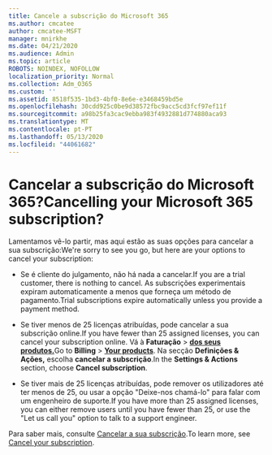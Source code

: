 ```yaml
---
title: Cancele a subscrição do Microsoft 365
ms.author: cmcatee
author: cmcatee-MSFT
manager: mnirkhe
ms.date: 04/21/2020
ms.audience: Admin
ms.topic: article
ROBOTS: NOINDEX, NOFOLLOW
localization_priority: Normal
ms.collection: Adm_O365
ms.custom: ''
ms.assetid: 8518f535-1bd3-4bf0-8e6e-e3468459bd5e
ms.openlocfilehash: 30cdd925c0be9d38572fbc9acc5cd3fcf97ef11f
ms.sourcegitcommit: a98b25fa3cac9ebba983f4932881d774880aca93
ms.translationtype: MT
ms.contentlocale: pt-PT
ms.lasthandoff: 05/13/2020
ms.locfileid: "44061682"
---
```

# <a name="cancelling-your-microsoft-365-subscription"></a><span data-ttu-id="37d3c-102">Cancelar a subscrição do Microsoft 365?</span><span class="sxs-lookup"><span data-stu-id="37d3c-102">Cancelling your Microsoft 365 subscription?</span></span>

<span data-ttu-id="37d3c-103">Lamentamos vê-lo partir, mas aqui estão as suas opções para cancelar a sua subscrição:</span><span class="sxs-lookup"><span data-stu-id="37d3c-103">We're sorry to see you go, but here are your options to cancel your subscription:</span></span>
  
- <span data-ttu-id="37d3c-104">Se é cliente do julgamento, não há nada a cancelar.</span><span class="sxs-lookup"><span data-stu-id="37d3c-104">If you are a trial customer, there is nothing to cancel.</span></span> <span data-ttu-id="37d3c-105">As subscrições experimentais expiram automaticamente a menos que forneça um método de pagamento.</span><span class="sxs-lookup"><span data-stu-id="37d3c-105">Trial subscriptions expire automatically unless you provide a payment method.</span></span>

- <span data-ttu-id="37d3c-106">Se tiver menos de 25 licenças atribuídas, pode cancelar a sua subscrição online.</span><span class="sxs-lookup"><span data-stu-id="37d3c-106">If you have fewer than 25 assigned licenses, you can cancel your subscription online.</span></span> <span data-ttu-id="37d3c-107">Vá à **Faturação** \> **[dos seus produtos.](https://go.microsoft.com/fwlink/p/?linkid=842054)**</span><span class="sxs-lookup"><span data-stu-id="37d3c-107">Go to **Billing** \> **[Your products](https://go.microsoft.com/fwlink/p/?linkid=842054)**.</span></span> <span data-ttu-id="37d3c-108">Na secção **Definições & Ações,** escolha **cancelar a subscrição**.</span><span class="sxs-lookup"><span data-stu-id="37d3c-108">In the **Settings & Actions** section, choose **Cancel subscription**.</span></span>

- <span data-ttu-id="37d3c-109">Se tiver mais de 25 licenças atribuídas, pode remover os utilizadores até ter menos de 25, ou usar a opção "Deixe-nos chamá-lo" para falar com um engenheiro de suporte.</span><span class="sxs-lookup"><span data-stu-id="37d3c-109">If you have more than 25 assigned licenses, you can either remove users until you have fewer than 25, or use the "Let us call you" option to talk to a support engineer.</span></span>

<span data-ttu-id="37d3c-110">Para saber mais, consulte [Cancelar a sua subscrição](https://docs.microsoft.com/office365/admin/subscriptions-and-billing/cancel-your-subscription).</span><span class="sxs-lookup"><span data-stu-id="37d3c-110">To learn more, see [Cancel your subscription](https://docs.microsoft.com/office365/admin/subscriptions-and-billing/cancel-your-subscription).</span></span>